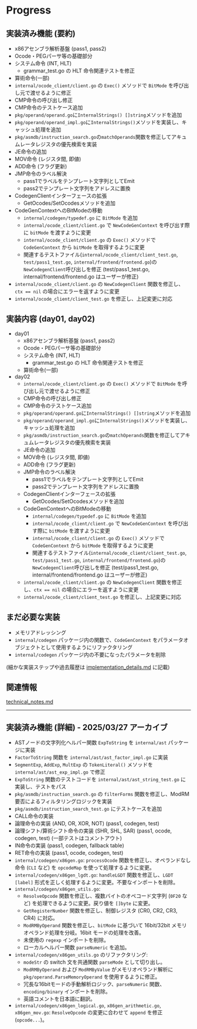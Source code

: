 # Progress

## 実装済み機能 (要約)
- x86アセンブラ解析基盤 (pass1, pass2)
- Ocode・PEGパーサ等の基礎部分
- システム命令 (INT, HLT)
  - grammar_test.go の HLT 命令関連テストを修正
- 算術命令(一部)
- `internal/ocode_client/client.go` の `Exec()` メソッドで `BitMode` を呼び出し元で渡せるように修正
- CMP命令の呼び出し修正
- CMP命令のテストケース追加
- `pkg/operand/operand.go`に`InternalStrings() []string`メソッドを追加
- `pkg/operand/operand_impl.go`に`InternalStrings()`メソッドを実装し、キャッシュ処理を追加
- `pkg/asmdb/instruction_search.go`の`matchOperands`関数を修正してアキュムレータレジスタの優先検索を実装
- JE命令の追加
- MOV命令 (レジスタ間, 即値)
- ADD命令 (フラグ更新)
- JMP命令のラベル解決
  - pass1でラベルをテンプレート文字列としてEmit
  - pass2でテンプレート文字列をアドレスに置換
- CodegenClientインターフェースの拡張
  - GetOcodes/SetOcodesメソッドを追加
- CodeGenContextへのBitModeの移動
  - `internal/codegen/typedef.go` に `BitMode` を追加
  - `internal/ocode_client/client.go` で `NewCodeGenContext` を呼び出す際に `bitMode` を渡すように変更
  - `internal/ocode_client/client.go` の `Exec()` メソッドで `CodeGenContext` から `bitMode` を取得するように変更
  - 関連するテストファイル(`internal/ocode_client/client_test.go`, `test/pass1_test.go`, `internal/frontend/frontend.go`)の`NewCodegenClient`呼び出しを修正 (test/pass1_test.go, internal/frontend/frontend.go はユーザーが修正)
- `internal/ocode_client/client.go` の `NewCodegenClient` 関数を修正し、`ctx == nil` の場合にエラーを返すように変更
- `internal/ocode_client/client_test.go` を修正し、上記変更に対応

## 実装内容 (day01, day02)
- day01
  - x86アセンブラ解析基盤 (pass1, pass2)
  - Ocode・PEGパーサ等の基礎部分
  - システム命令 (INT, HLT)
    - grammar_test.go の HLT 命令関連テストを修正
  - 算術命令(一部)
- day02
  - `internal/ocode_client/client.go` の `Exec()` メソッドで `BitMode` を呼び出し元で渡せるように修正
  - CMP命令の呼び出し修正
  - CMP命令のテストケース追加
  - `pkg/operand/operand.go`に`InternalStrings() []string`メソッドを追加
  - `pkg/operand/operand_impl.go`に`InternalStrings()`メソッドを実装し、キャッシュ処理を追加
  - `pkg/asmdb/instruction_search.go`の`matchOperands`関数を修正してアキュムレータレジスタの優先検索を実装
  - JE命令の追加
  - MOV命令 (レジスタ間, 即値)
  - ADD命令 (フラグ更新)
  - JMP命令のラベル解決
    - pass1でラベルをテンプレート文字列としてEmit
    - pass2でテンプレート文字列をアドレスに置換
  - CodegenClientインターフェースの拡張
    - GetOcodes/SetOcodesメソッドを追加
  - CodeGenContextへのBitModeの移動
    - `internal/codegen/typedef.go` に `BitMode` を追加
    - `internal/ocode_client/client.go` で `NewCodeGenContext` を呼び出す際に `bitMode` を渡すように変更
    - `internal/ocode_client/client.go` の `Exec()` メソッドで `CodeGenContext` から `bitMode` を取得するように変更
    - 関連するテストファイル(`internal/ocode_client/client_test.go`, `test/pass1_test.go`, `internal/frontend/frontend.go`)の`NewCodegenClient`呼び出しを修正 (test/pass1_test.go, internal/frontend/frontend.go はユーザーが修正)
  - `internal/ocode_client/client.go` の `NewCodegenClient` 関数を修正し、`ctx == nil` の場合にエラーを返すように変更
  - `internal/ocode_client/client_test.go` を修正し、上記変更に対応

## まだ必要な実装
- メモリアドレッシング
- `internal/codegen` パッケージ内の関数で、`CodeGenContext` をパラメータオブジェクトとして使用するようにリファクタリング
- `internal/codegen` パッケージ内の不要になったパラメータを削除

(細かな実装ステップや過去履歴は [implementation_details.md](../details/implementation_details.md) に記載)

## 関連情報
[technical_notes.md](../details/technical_notes.md)

---
## 実装済み機能 (詳細) - 2025/03/27 アーカイブ
- ASTノードの文字列化ヘルパー関数 `ExpToString` を `internal/ast` パッケージに実装
- `FactorToString` 関数を `internal/ast/ast_factor_impl.go` に実装
- `SegmentExp`, `AddExp`, `MultExp` の `TokenLiteral()` メソッドを `internal/ast/ast_exp_impl.go` で修正
- `ExpToString` 関数のテストコードを `internal/ast/ast_string_test.go` に実装し、テストをパス
- `pkg/asmdb/instruction_search.go` の `filterForms` 関数を修正し、ModRM 要否によるフィルタリングロジックを実装
- `pkg/asmdb/instruction_search_test.go` にテストケースを追加
- CALL命令の実装
- 論理命令の実装 (AND, OR, XOR, NOT) (pass1, codegen, test)
- 論理シフト/算術シフト命令の実装 (SHR, SHL, SAR) (pass1, ocode, codegen, test) (一部テストはコメントアウト)
- IN命令の実装 (pass1, codegen, fallback table)
- RET命令の実装 (pass1, ocode, codegen, test)
- `internal/codegen/x86gen.go`: `processOcode` 関数を修正し、オペランドなし命令 (`CLI` など) を `opcodeMap` を使って処理するように変更。
- `internal/codegen/x86gen_lgdt.go`: `handleLGDT` 関数を修正し、`LGDT [label]` 形式を正しく処理するように変更。不要なインポートを削除。
- `internal/codegen/x86gen_utils.go`:
    - `ResolveOpcode` 関数を修正し、複数バイトのオペコード文字列 (`0F20` など) を処理できるように変更。戻り値を `[]byte` に変更。
    - `GetRegisterNumber` 関数を修正し、制御レジスタ (CR0, CR2, CR3, CR4) に対応。
    - `ModRMByOperand` 関数を修正し、`bitMode` に基づいて 16bit/32bit メモリオペランド処理を分岐。16bit モードの処理を改善。
    - 未使用の `regexp` インポートを削除。
    - ローカルヘルパー関数 `parseNumeric` を追加。
- `internal/codegen/x86gen_utils.go` のリファクタリング:
    - `modeStr` の switch 文を共通関数 `parseMode` として切り出し。
    - `ModRMByOperand` および `ModRMByValue` がメモリオペランド解析に `pkg/operand.ParseMemoryOperand` を使用するように修正。
    - 冗長な16bitモードの手動解析ロジック、`parseNumeric` 関数、`encoding/binary` インポートを削除。
    - 英語コメントを日本語に翻訳。
- `internal/codegen/x86gen_logical.go`, `x86gen_arithmetic.go`, `x86gen_mov.go`: `ResolveOpcode` の変更に合わせて `append` を修正 (`opcode...`)。
